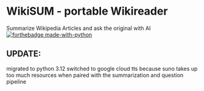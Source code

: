 # WikiSUM - portable Wikireader
Summarize Wikipedia Articles and ask the original with AI
[![forthebadge made-with-python](http://ForTheBadge.com/images/badges/made-with-python.svg)](https://www.python.org/)

## UPDATE:
migrated to python 3.12
switched to google cloud tts because suno takes up too much resources when paired with the summarization and question pipeline
